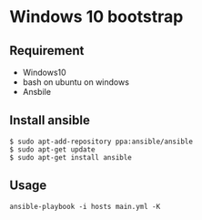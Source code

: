 # Windows 10 bootstrap

## Requirement
- Windows10
- bash on ubuntu on windows
- Ansbile

## Install ansible

```
$ sudo apt-add-repository ppa:ansible/ansible
$ sudo apt-get update
$ sudo apt-get install ansible
```

## Usage
```
ansible-playbook -i hosts main.yml -K
```
